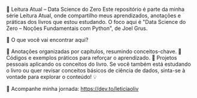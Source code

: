 📖 Leitura Atual – Data Science do Zero
Este repositório é parte da minha série Leitura Atual, onde compartilho meus aprendizados, anotações e práticas dos livros que estou estudando. O foco aqui é "Data Science do Zero – Noções Fundamentais com Python", de Joel Grus.

📌 O que você vai encontrar aqui?

📑 Anotações organizadas por capítulos, resumindo conceitos-chave.
📝 Códigos e exemplos práticos para reforçar o aprendizado.
🚀 Projetos pessoais aplicando os conceitos do livro.
Se você também está estudando o livro ou quer revisar conceitos básicos de ciência de dados, sinta-se à vontade para explorar o conteúdo! 💡

🔗 Acompanhe minha jornada: https://dev.to/leticiaoliv
